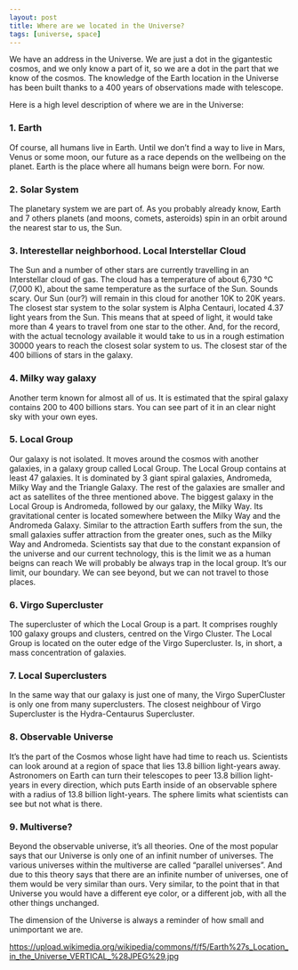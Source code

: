 ```yaml
---
layout: post
title: Where are we located in the Universe?
tags: [universe, space]
---
```


We have an address in the Universe. We are just a dot in the gigantestic cosmos, and we only know a part of it, so we are a dot in the part that we know of the cosmos.
The knowledge of the Earth location in the Universe has been built thanks to a 400 years of observations made with telescope.

Here is a high level description of where we are in the Universe:

### 1. Earth
Of course, all humans live in Earth. Until we don’t find a way to live in Mars, Venus or some moon, our future as a race depends on the wellbeing on the planet. 
Earth is the place where all humans beign were born. For now.

### 2. Solar System
The planetary system we are part of. As you probably already know, Earth and 7 others planets (and moons, comets, asteroids) spin in an orbit around the nearest star 
to us, the Sun.

### 3. Interestellar neighborhood. Local Interstellar Cloud
The Sun and a number of other stars are currently travelling in an Interstellar cloud of gas.
The cloud has a temperature of about 6,730 °C (7,000 K), about the same temperature as the surface of the Sun. Sounds scary.
Our Sun (our?) will remain in this cloud for another 10K to 20K years.
The closest star system to the solar system is Alpha Centauri, located 4.37 light years from the Sun. 
This means that at speed of light, it would take more than 4 years to travel from one star to the other. 
And, for the record, with the actual tecnology available it would take to us in a rough estimation 30000 years to reach the closest solar system to us. 
The closest star of the 400 billions of stars in the galaxy.

### 4. Milky way galaxy
Another term known for almost all of us. It is estimated that the spiral galaxy contains 200 to 400 billions stars. 
You can see part of it in an clear night sky with your own eyes.

### 5. Local Group
Our galaxy is not isolated. It moves around the cosmos with another galaxies, in a galaxy group called Local Group. 
The Local Group contains at least 47 galaxies.
It is dominated by 3 giant spiral galaxies, Andromeda, Milky Way and the Triangle Galaxy.
The rest of the galaxies are smaller and act as satellites of the three mentioned above.
The biggest galaxy in the Local Group is Andromeda, followed by our galaxy, the Milky Way.
Its gravitational center is located somewhere between the Milky Way and the Andromeda Galaxy.
Similar to the attraction Earth suffers from the sun, the small galaxies suffer attraction
from the greater ones, such as the Milky Way and Andromeda.
Scientists say that due to the constant expansion of the universe and our current technology, this is the limit we as a human beigns can reach
We will probably be always trap in the local group. It’s our limit, our boundary.
We can see beyond, but we can not travel to those places.

### 6. Virgo Supercluster
The supercluster of which the Local Group is a part.
It comprises roughly 100 galaxy groups and clusters, centred on the Virgo Cluster.
The Local Group is located on the outer edge of the Virgo Supercluster.
Is, in short, a mass concentration of galaxies.

### 7. Local Superclusters
In the same way that our galaxy is just one of many, the Virgo SuperCluster is only one from many superclusters. 
The closest neighbour of Virgo Supercluster is the Hydra-Centaurus Supercluster.

### 8.  Observable Universe
It’s the part of the Cosmos whose light have had time to reach us.
Scientists can look around at a region of space that lies 13.8 billion light-years away. 
Astronomers on Earth can turn their telescopes to peer 13.8 billion light-years in every direction, which puts Earth inside of an observable sphere 
with a radius of 13.8 billion light-years. The sphere limits what scientists can see but not what is there.

### 9. Multiverse?
Beyond the observable universe, it’s all theories. One of the most popular says that our Universe is only one of an infinit number of universes.
The various universes within the multiverse are called “parallel universes”.
And due to this theory says that there are an infinite number of universes, one of them would be very similar than ours. 
Very similar, to the point that in that Universe you would have a different eye color, or a different job, with all the other things unchanged.

The dimension of the Universe is always a reminder of how small and unimportant we are.

https://upload.wikimedia.org/wikipedia/commons/f/f5/Earth%27s_Location_in_the_Universe_VERTICAL_%28JPEG%29.jpg